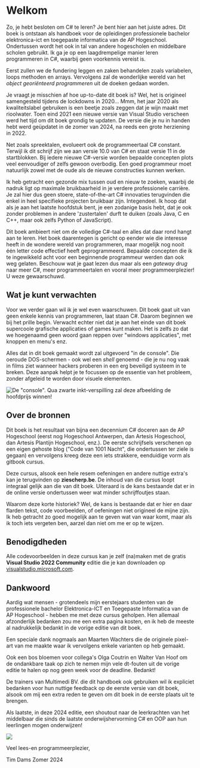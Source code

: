 <!-- \frontmatter -->

# Welkom


Zo, je hebt besloten om C# te leren? Je bent hier aan het juiste adres. Dit boek is ontstaan als handboek voor de opleidingen professionele bachelor elektronica-ict en toegepaste informatica van de AP Hogeschool. Ondertussen wordt het ook in tal van andere hogescholen en middelbare scholen gebruikt. Ik ga je op een laagdrempelige manier leren programmeren in C#, waarbij geen voorkennis vereist is.

Eerst zullen we de fundering leggen en zaken behandelen zoals variabelen, loops methoden en arrays. Vervolgens zal de wonderlijke wereld van het *object georiënteerd programmeren* uit de doeken gedaan worden.

Je vraagt je misschien af hoe up-to-date dit boek is? Wel, het is origineel samengesteld tijdens de lockdowns in 2020... Mmm, het jaar 2020 als kwaliteitslabel gebruiken is een beetje zoals zeggen dat je wijn maakt met rioolwater. Toen eind 2021 een nieuwe versie van Visual Studio verscheen werd het tijd om dit boek grondig te updaten. De versie die je nu in handen hebt werd geüpdatet in de zomer van 2024, na reeds een grote herziening in 2022.

Net zoals spreektalen, evolueert ook de programmeertaal C# constant. Terwijl ik dit schrijf zijn we aan versie 10.0 van C# en staat versie 11 in de startblokken. Bij iedere nieuwe C#-versie worden bepaalde concepten plots veel eenvoudiger of zelfs gewoon overbodig. Een goed programmeur moet natuurlijk zowel met de oude als de nieuwe constructies kunnen werken. 

Ik heb getracht een gezonde mix tussen oud en nieuw te zoeken, waarbij de nadruk ligt op maximale bruikbaarheid in je verdere professionele carrière. Je zal hier dus geen stoere, state-of-the-art C# innovaties terugvinden die enkel in heel specifieke projecten bruikbaar zijn. Integendeel. Ik hoop dat als je aan het laatste hoofdstuk bent, je een zodanige basis hebt, dat je ook zonder problemen in andere 'zustertalen' durft te duiken (zoals Java, C en C++, maar ook zelfs Python of JavaScript).

Dit boek ambieert niet om de volledige C#-taal en alles dat daar rond hangt aan te leren. Het boek daarentegen is gericht op eender wie die interesse heeft in de wondere wereld van programmeren, maar mogelijk nog nooit één letter code effectief heeft geprogrammeerd. Bepaalde concepten die ik te ingewikkeld acht voor een beginnende programmeur werden dan ook weg gelaten. Beschouw wat je gaat lezen dus maar als een *gateway drug* naar meer C#, meer programmeertalen en vooral meer programmeerplezier! U weze gewaarschuwd.


## Wat je kunt verwachten

Voor we verder gaan wil ik je wel even waarschuwen. Dit boek gaat uit van geen enkele kennis van programmeren, laat staan C#. Daarom beginnen we bij het prille begin. Verwacht echter niet dat je aan het einde van dit boek supercoole grafische applicaties of games kunt maken. Het is zelfs zo dat we hoegenaamd geen woord gaan reppen over "windows applicaties", met knoppen en menu's enz. 

Alles dat in dit boek gemaakt wordt zal uitgevoerd "in de console".  Die oeroude DOS-schermen - ook wel een *shell* genoemd - die je nu nog vaak in films ziet wanneer hackers proberen in een erg beveiligd systeem in te breken. Deze aanpak helpt je te focussen op de essentie van het probleem, zonder afgeleid te worden door visuele elementen.  


![De "console". Qua zwarte inkt-verspilling zal deze afbeelding de hoofdprijs winnen!](../assets/0_intro/introconsole.png)<!--{width=50%}-->


## Over de bronnen

Dit boek is het resultaat van bijna een decennium C# doceren aan de AP Hogeschool (eerst nog Hogeschool Antwerpen, dan Artesis Hogeschool, dan Artesis Plantijn Hogeschool, enz.). De eerste schrijfsels verschenen op een eigen gehoste blog ("Code van 1001 Nacht", die ondertussen ter ziele is gegaan) en vervolgens kreeg deze een iets strakkere, eenduidige vorm als gitbook cursus. 

Deze cursus, alsook een hele resem oefeningen en andere nuttige extra's kan je terugvinden op **ziescherp.be**. De inhoud van die cursus loopt integraal gelijk aan die van dit boek. Uiteraard is de kans bestaande dat er in de online versie ondertussen weer wat minder schrijffoutjes staan. 


Waarom deze korte historiek? Wel, de kans is bestaande dat er hier en daar flarden tekst, code voorbeelden, of oefeningen niet origineel de mijne zijn. Ik heb getracht zo goed mogelijk aan te geven wat van waar komt, maar als ik toch iets vergeten ben, aarzel dan niet om me er op te wijzen. 




## Benodigdheden

Alle codevoorbeelden in deze cursus kan je zelf (na)maken met de gratis **Visual Studio 2022 Community** editie die je kan downloaden op [visualstudio.microsoft.com](https://visualstudio.microsoft.com).

<!-- \newpage -->

## Dankwoord

Aardig wat mensen - grotendeels mijn eerstejaars studenten van de professionele bachelor Elektronica-ICT  en Toegepaste Informatica van de AP Hogeschool - hebben me met deze cursus geholpen. Hen allemaal afzonderlijk bedanken zou me een extra pagina kosten, en ik heb de meeste al nadrukkelijk bedankt in de vorige editie van dit boek. 

Een speciale dank nogmaals aan Maarten Wachters die de originele pixel-art van me maakte waar ik vervolgens enkele varianten op heb gemaakt.

Ook een bos bloemen voor collega's Olga Coutrin en Walter Van Hoof om de ondankbare taak op zich te nemen mijn vele dt-fouten uit de vorige editie te halen op nog geen week voor de deadline. Bedankt!

De trainers van Multimedi BV. die dit handboek ook gebruiken wil ik expliciet bedanken voor hun nuttige feedback op de eerste versie van dit boek, alsook om mij een extra reden te geven om dit boek in de eerste plaats uit te brengen.

Als laatste, in deze 2024 editie, een shoutout naar de leerkrachten van het middelbaar die sinds de laatste onderwijshervorming C# en OOP aan hun leerlingen mogen onderwijzen! 

![](../assets/me.png)

Veel lees-en programmeerplezier,

Tim Dams 
Zomer 2024

